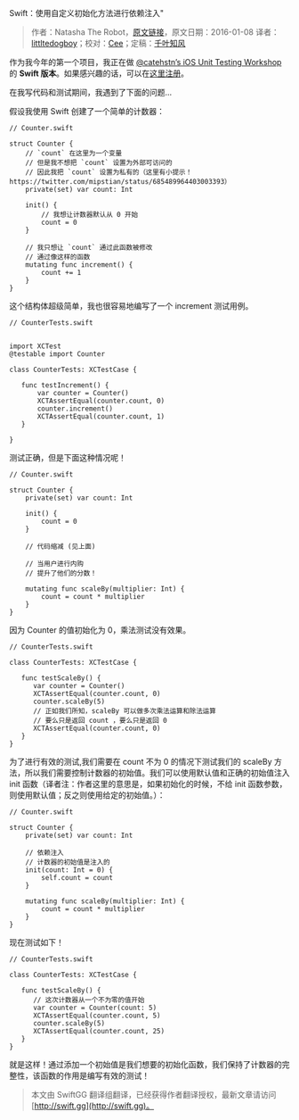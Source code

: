 Swift：使用自定义初始化方法进行依赖注入"

> 作者：Natasha The Robot，[原文链接](https://www.natashatherobot.com/swift-dependency-injection-with-a-custom-initializer/)，原文日期：2016-01-08
> 译者：[littltedogboy](undefined)；校对：[Cee](https://github.com/Cee)；定稿：[千叶知风](http://weibo.com/xiaoxxiao)
  









作为我今年的第一个项目，我正在做 [@catehstn’s iOS Unit Testing Workshop](http://www.catehuston.com/blog/2015/04/15/launching-ios-unit-testing-beyond-the-model/) 的 **Swift 版本**。如果感兴趣的话，可以在[这里注册](https://docs.google.com/forms/d/1IrOYxAMES34uXdJoCiqmzXtkDsHfVM3SUueZViHjstM/viewform?c=0&w=1)。

在我写代码和测试期间，我遇到了下面的问题...



假设我使用 Swift 创建了一个简单的计数器：

    
    // Counter.swift
     
    struct Counter {
        // `count` 在这里为一个变量
        // 但是我不想把 `count` 设置为外部可访问的 
        // 因此我把 `count` 设置为私有的（这里有小提示！https://twitter.com/mipstian/status/685489964403003393）
        private(set) var count: Int
        
        init() {
            // 我想让计数器默认从 0 开始
            count = 0
        }
        
        // 我只想让 `count` 通过此函数被修改
    	// 通过像这样的函数 
        mutating func increment() {
            count += 1
        }
    }

这个结构体超级简单，我也很容易地编写了一个 increment 测试用例。

    
    // CounterTests.swift
     
     
    import XCTest
    @testable import Counter
     
    class CounterTests: XCTestCase {
     
       func testIncrement() {
           var counter = Counter()
           XCTAssertEqual(counter.count, 0)
           counter.increment()
           XCTAssertEqual(counter.count, 1)
       }
      
    }

测试正确，但是下面这种情况呢！

    
    // Counter.swift
     
    struct Counter {
        private(set) var count: Int
       
        init() {
            count = 0
        }
     
        // 代码缩减 (见上面)
     
        // 当用户进行内购
        // 提升了他们的分数！
    
        mutating func scaleBy(multiplier: Int) {
            count = count * multiplier
        }
    }

因为 Counter 的值初始化为 0，乘法测试没有效果。

    
    // CounterTests.swift
     
    class CounterTests: XCTestCase {
     
       func testScaleBy() {
          var counter = Counter()
          XCTAssertEqual(counter.count, 0)
          counter.scaleBy(5)
          // 正如我们所知，scaleBy 可以做多次乘法运算和除法运算
          // 要么只是返回 count ，要么只是返回 0
          XCTAssertEqual(counter.count, 0)
       }
    }

为了进行有效的测试,我们需要在 count 不为 0 的情况下测试我们的 scaleBy 方法，所以我们需要控制计数器的初始值。我们可以使用默认值和正确的初始值注入 init 函数（译者注：作者这里的意思是，如果初始化的时候，不给 init 函数参数，则使用默认值；反之则使用给定的初始值。）：

    
    // Counter.swift
     
    struct Counter {
        private(set) var count: Int
        
        // 依赖注入
        // 计数器的初始值是注入的
        init(count: Int = 0) {
            self.count = count
        }
        
        mutating func scaleBy(multiplier: Int) {
            count = count * multiplier
        }
    }

现在测试如下！

    
    // CounterTests.swift
    
    class CounterTests: XCTestCase {
    
       func testScaleBy() {
          // 这次计数器从一个不为零的值开始
          var counter = Counter(count: 5)
          XCTAssertEqual(counter.count, 5)
          counter.scaleBy(5)
          XCTAssertEqual(counter.count, 25)
       }
    }

就是这样！通过添加一个初始值是我们想要的初始化函数，我们保持了计数器的完整性，该函数的作用是编写有效的测试！
> 本文由 SwiftGG 翻译组翻译，已经获得作者翻译授权，最新文章请访问 [http://swift.gg](http://swift.gg)。